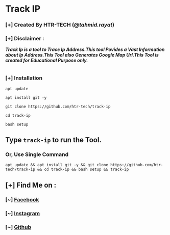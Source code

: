 # Track IP
### [+] Created By HTR-TECH (@***tahmid.rayat***)
### [+] Disclaimer :
***Track Ip is a tool to Trace Ip Address.This tool Povides a Vast Information about Ip Address.This Tool also Generates Google Map Url.This Tool is created for Educational Purpose only.***

<img src="https://i.ibb.co/pP8LnpT/track-ip.jpg" alt="" border="0" />

### [+] Installation
```apt update```

```apt install git -y```

```git clone https://github.com/htr-tech/track-ip```

```cd track-ip```

```bash setup```

## Type `track-ip` to run the Tool.
### Or, Use Single Command
```
apt update && apt install git -y && git clone https://github.com/htr-tech/track-ip && cd track-ip && bash setup && track-ip
```
## [+] Find Me on :
### [~] [Facebook](https://facebook.com/tahmid.rayat.official/)
### [~] [Instagram](https://instagram.com/tahmid.rayat/)
### [~] [Github](https://github.com/htr-tech/)
